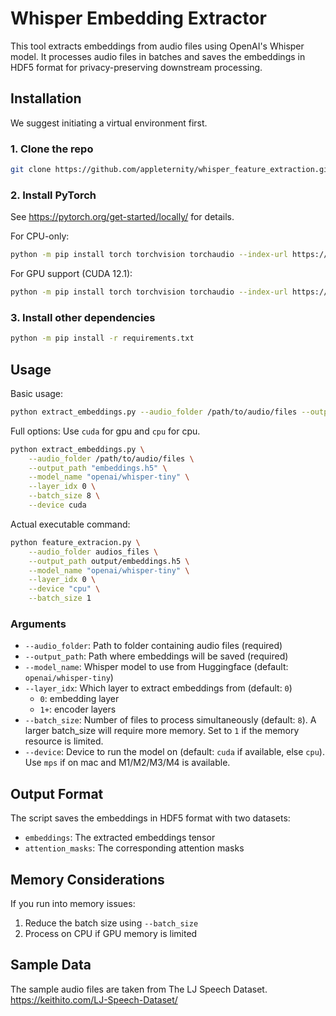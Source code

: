 # Whisper Embedding Extractor

This tool extracts embeddings from audio files using OpenAI's Whisper model. It processes audio files in batches and saves the embeddings in HDF5 format for privacy-preserving downstream processing.


## Installation
We suggest initiating a virtual environment first.

### 1. Clone the repo
```bash
git clone https://github.com/appleternity/whisper_feature_extraction.git
```

### 2. Install PyTorch

See https://pytorch.org/get-started/locally/ for details.

For CPU-only:
```bash
python -m pip install torch torchvision torchaudio --index-url https://download.pytorch.org/whl/cpu
```

For GPU support (CUDA 12.1):
```bash
python -m pip install torch torchvision torchaudio --index-url https://download.pytorch.org/whl/cu121
```

### 3. Install other dependencies

```bash
python -m pip install -r requirements.txt
```

## Usage

Basic usage:
```bash
python extract_embeddings.py --audio_folder /path/to/audio/files --output_path embeddings.h5
```

Full options:
Use `cuda` for gpu and `cpu` for cpu.
```bash
python extract_embeddings.py \
    --audio_folder /path/to/audio/files \
    --output_path "embeddings.h5" \
    --model_name "openai/whisper-tiny" \
    --layer_idx 0 \
    --batch_size 8 \
    --device cuda
```

Actual executable command:
```bash
python feature_extracion.py \
    --audio_folder audios_files \
    --output_path output/embeddings.h5 \
    --model_name "openai/whisper-tiny" \
    --layer_idx 0 \
    --device "cpu" \
    --batch_size 1 
```

### Arguments

- `--audio_folder`: Path to folder containing audio files (required)
- `--output_path`: Path where embeddings will be saved (required)
- `--model_name`: Whisper model to use from Huggingface (default: `openai/whisper-tiny`)
- `--layer_idx`: Which layer to extract embeddings from (default: `0`)
  - `0`: embedding layer
  - `1+`: encoder layers
- `--batch_size`: Number of files to process simultaneously (default: `8`). A larger batch_size will require more memory. Set to `1` if the memory resource is limited.
- `--device`: Device to run the model on (default: `cuda` if available, else `cpu`). Use `mps` if on mac and M1/M2/M3/M4 is available.

## Output Format

The script saves the embeddings in HDF5 format with two datasets:
- `embeddings`: The extracted embeddings tensor
- `attention_masks`: The corresponding attention masks

## Memory Considerations

If you run into memory issues:
1. Reduce the batch size using `--batch_size`
2. Process on CPU if GPU memory is limited

## Sample Data
The sample audio files are taken from The LJ Speech Dataset.
https://keithito.com/LJ-Speech-Dataset/
